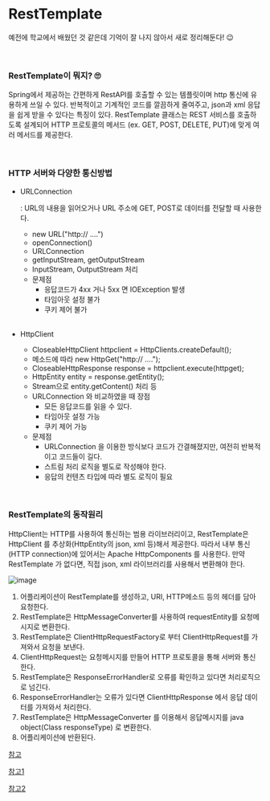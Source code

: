 # RestTemplate

예전에 학교에서 배웠던 것 같은데 기억이 잘 나지 않아서 새로 정리해둔다! 😉

<br>

### RestTemplate이 뭐지? 🙄

Spring에서 제공하는 간편하게 RestAPI를 호출할 수 있는 템플릿이며 http 통신에 유용하게 쓰일 수 있다. 반복적이고 기계적인 코드를 깔끔하게 줄여주고, json과 xml 응답을 쉽게 받을 수 있다는 특징이 있다. RestTemplate 클래스는 REST 서비스를 호출하도록 설계되어 HTTP 프로토콜의 메서드 (ex. GET, POST, DELETE, PUT)에 맞게 여러 메서드를 제공한다.

<br>

### HTTP 서버와 다양한 통신방법

+ URLConnection

  : URL의 내용을 읽어오거나 URL 주소에 GET, POST로 데이터를 전달할 때 사용한다.

  + new URL("http:// ....")
  + openConnection()
  + URLConnection
  + getInputStream, getOutputStream
  + InputStream, OutputStream 처리
  + 문제점
    + 응답코드가 4xx 거나 5xx 면 IOException 발생
    + 타임아웃 설정 불가
    + 쿠키 제어 불가

  <br>

+ HttpClient

  + CloseableHttpClient httpclient = HttpClients.createDefault();
  + 메소드에 따라 new HttpGet("http:// ....");
  + CloseableHttpResponse response = httpclient.execute(httpget);
  + HttpEntity entity = response.getEntity();
  + Stream으로 entity.getContent() 처리 등
  + URLConnection 와 비교하였을 때 장점
    - 모든 응답코드를 읽을 수 있다. 
    - 타임아웃 설정 가능
    - 쿠키 제어 가능
  + 문제점
    + URLConnection 을 이용한 방식보다 코드가 간결해졌지만, 여전히 반복적이고 코드들이 길다.
    + 스트림 처리 로직을 별도로 작성해야 한다.
    + 응답의 컨텐츠 타입에 따라 별도 로직이 필요

<br>

### RestTemplate의 동작원리

HttpClient는 HTTP를 사용하여 통신하는 범용 라이브러리이고, RestTemplate은 HttpClient 를 추상화(HttpEntity의 json, xml 등)해서 제공한다. 따라서 내부 통신(HTTP connection)에 있어서는 Apache HttpComponents 를 사용한다. 만약 RestTemplate 가 없다면, 직접 json, xml 라이브러리를 사용해서 변환해야 한다.

![image](https://user-images.githubusercontent.com/62419307/133394084-37ddd0e1-708d-4341-be05-b4ca77ff027f.png)

1. 어플리케이션이 RestTemplate를 생성하고, URI, HTTP메소드 등의 헤더를 담아 요청한다.
2. RestTemplate은 HttpMessageConverter를 사용하여 requestEntity를 요청메시지로 변환한다.
3. RestTemplate은 ClientHttpRequestFactory로 부터 ClientHttpRequest를 가져와서 요청을 보낸다.
4. ClientHttpRequest는 요청메시지를 만들어 HTTP 프로토콜을 통해 서버와 통신한다.
5. RestTemplate은 ResponseErrorHandler로 오류를 확인하고 있다면 처리로직으로 넘긴다.
6. ResponseErrorHandler는 오류가 있다면 ClientHttpResponse 에서 응답 데이터를 가져와서 처리한다.
7. RestTemplate은 HttpMessageConverter 를 이용해서 응답메시지를 java object(Class responseType) 로 변환한다.
8. 어플리케이션에 반환된다.

[참고](https://sjh836.tistory.com/141)

[참고1](https://sjh836.tistory.com/141)

[참고2](https://docs.spring.io/spring-framework/docs/current/javadoc-api/org/springframework/web/client/RestTemplate.html)
